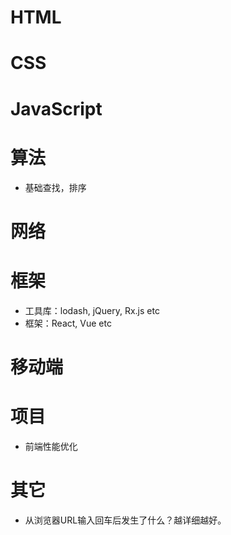 # HTML

# CSS

# JavaScript

# 算法
  - 基础查找，排序

# 网络

# 框架
  - 工具库：lodash, jQuery, Rx.js etc
  - 框架：React, Vue etc

# 移动端

# 项目
  - 前端性能优化

# 其它
  - 从浏览器URL输入回车后发生了什么？越详细越好。

